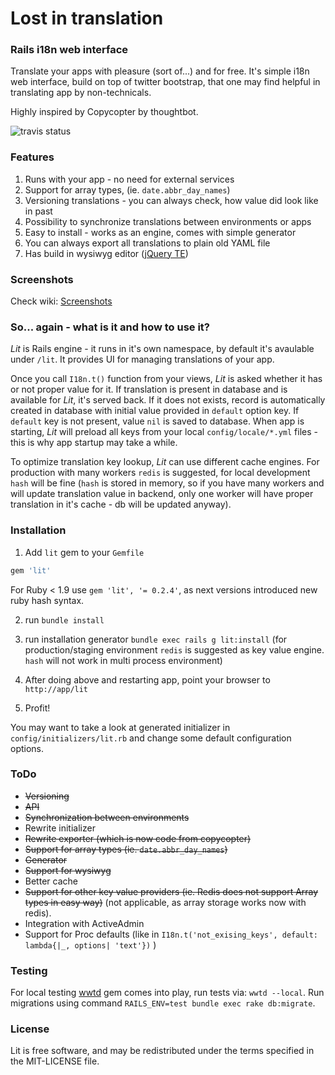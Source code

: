# Lost in translation
### Rails i18n web interface

Translate your apps with pleasure (sort of...) and for free. It's simple i18n
web interface, build on top of twitter bootstrap, that one may find helpful in
translating app by non-technicals.

Highly inspired by Copycopter by thoughtbot.

![travis status](https://travis-ci.org/prograils/lit.svg)

### Features

1. Runs with your app - no need for external services
2. Support for array types, (ie. `date.abbr_day_names`)
3. Versioning translations - you can always check, how value did look like in past
4. Possibility to synchronize translations between environments or apps
5. Easy to install - works as an engine, comes with simple generator
6. You can always export all translations to plain old YAML file
7. Has build in wysiwyg editor ([jQuery TE](http://jqueryte.com/))

### Screenshots

Check wiki: [Screenshots](https://github.com/prograils/lit/wiki/Screenshots)

### So... again - what is it and how to use it?
*Lit* is Rails engine - it runs in it's own namespace, by default it's avaulable under `/lit`. It provides UI for managing translations of your app.

Once you call `I18n.t()` function from your views, *Lit* is asked whether it has or not proper value for it. If translation is present in database and is available for *Lit*, it's served back. If it does not exists, record is automatically created in database with initial value provided in `default` option key. If `default` key is not present, value `nil` is saved to database. When app is starting, *Lit* will preload all keys from your local `config/locale/*.yml` files - this is why app startup may take a while.

To optimize translation key lookup, *Lit* can use different cache engines. For production with many workers `redis` is suggested, for local development `hash` will be fine (`hash` is stored in memory, so if you have many workers and will update translation value in backend, only one worker will have proper translation in it's cache - db will be updated anyway).

### Installation

1. Add `lit` gem to your `Gemfile`
```ruby
gem 'lit'
```

  For Ruby < 1.9 use `gem 'lit', '= 0.2.4'`, as next versions introduced new ruby hash syntax.

2. run `bundle install`

3. run installation generator `bundle exec rails g lit:install`
  (for production/staging environment `redis` is suggested as key value engine. `hash` will not work in multi process environment)

4. After doing above and restarting app, point your browser to `http://app/lit`

5. Profit!


You may want to take a look at generated initializer in `config/initializers/lit.rb` and change some default configuration options.


### ToDo

* ~~Versioning~~
* ~~API~~
* ~~Synchronization between environments~~
* Rewrite initializer
* ~~Rewrite exporter (which is now code from copycopter)~~
* ~~Support for array types (ie. `date.abbr_day_names`)~~
* ~~Generator~~
* ~~Support for wysiwyg~~
* Better cache
* ~~Support for other key value providers (ie. Redis does not support Array types in easy way)~~ (not applicable, as array storage works now with redis).
* Integration with ActiveAdmin
* Support for Proc defaults (like in `I18n.t('not_exising_keys', default: lambda{|_, options| 'text'})` )

### Testing

For local testing [wwtd](https://github.com/grosser/wwtd) gem comes into play, run tests via: `wwtd --local`. Run migrations using command `RAILS_ENV=test bundle exec rake db:migrate`.

### License

Lit is free software, and may be redistributed under the terms specified in the MIT-LICENSE file.
